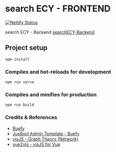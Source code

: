 # search ECY - FRONTEND

[![Netlify Status](https://api.netlify.com/api/v1/badges/3b4eea13-bd0c-4df4-89b1-a75501507b35/deploy-status)](https://app.netlify.com/sites/searchecy/deploys)

search ECY - Backend [searchECY-Backend](https://github.com/strangest-quark/searchECY-Backend)

## Project setup
```
npm install
```

### Compiles and hot-reloads for development
```
npm run serve
```

### Compiles and minifies for production
```
npm run build
```

### Credits & References 
- [Buefy](https://buefy.org/)
- [Justboil Admin Template - Buefy](https://justboil.me/bulma-admin-template/null)
- [visJS - Graph Theory (Network) ](https://visjs.org/)
- [vue2vis - visJS for Vue](https://github.com/alexcode/vue2vis#readme)
